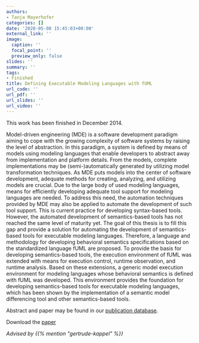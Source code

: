 ```yaml
---
authors:
- Tanja Mayerhofer
categories: []
date: '2020-05-08 15:45:03+00:00'
external_link: ''
image:
  caption: ''
  focal_point: ''
  preview_only: false
slides: ''
summary: ''
tags:
- Finished
title: Defining Executable Modeling Languages with fUML
url_code: ''
url_pdf: ''
url_slides: ''
url_video: ''
---
```


This work has been finished in December 2014.

Model-driven engineering (MDE) is a software development paradigm aiming to cope with the growing complexity of software systems by raising the level of abstraction. In this paradigm, a system is defined by means of models using modeling languages that enable developers to abstract away from implementation and platform details. From the models, complete implementations may be (semi-)automatically generated by utilizing model transformation techniques. As MDE puts models into the center of software development, adequate methods for creating, analyzing, and utilizing models are crucial. Due to the large body of used modeling languages, means for efficiently developing adequate tool support for modeling languages are needed. To address this need, the automation techniques provided by MDE may also be applied to automate the development of such tool support. This is current practice for developing syntax-based tools. However, the automated development of semantics-based tools has not reached the same level of maturity yet. The goal of this thesis is to fill this gap and provide a solution for automating the development of semantics-based tools for executable modeling languages. Therefore, a language and methodology for developing behavioral semantics specifications based on the standardized language fUML are proposed. To provide the basis for developing semantics-based tools, the execution environment of fUML was extended with means for execution control, runtime observation, and runtime analysis. Based on these extensions, a generic model execution environment for modeling languages whose behavioral semantics is defined with fUML was developed. This environment provides the foundation for developing semantics-based tools for executable modeling languages, which has been shown by the implementation of a semantic model differencing tool and other semantics-based tools.

Abstract and paper may be found in our <a class="external" href="http://publik.tuwien.ac.at/showentry.php?ID=233990&amp;lang=2">publication database</a>.

 Download the [paper](https://www.big.tuwien.ac.at/app/uploads/2016/10/Mayerhofer_T.pdf)

*Advised by {{% mention "gertrude-kappel" %}}*